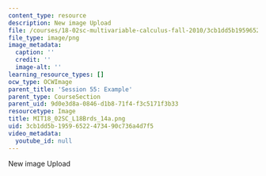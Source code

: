 ```yaml
---
content_type: resource
description: New image Upload
file: /courses/18-02sc-multivariable-calculus-fall-2010/3cb1dd5b19596522473490c736a4d7f5_MIT18_02SC_L18Brds_14a.png
file_type: image/png
image_metadata:
  caption: ''
  credit: ''
  image-alt: ''
learning_resource_types: []
ocw_type: OCWImage
parent_title: 'Session 55: Example'
parent_type: CourseSection
parent_uid: 9d0e3d8a-0846-d1b8-71f4-f3c5171f3b33
resourcetype: Image
title: MIT18_02SC_L18Brds_14a.png
uid: 3cb1dd5b-1959-6522-4734-90c736a4d7f5
video_metadata:
  youtube_id: null
---
```

New image Upload

